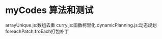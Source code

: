 # myCodes 算法和测试
arrayUnique.js:数组去重
curry.js:函数柯里化
dynamicPlanning.js:动态规划
foreachPatch:froEach打包补丁

